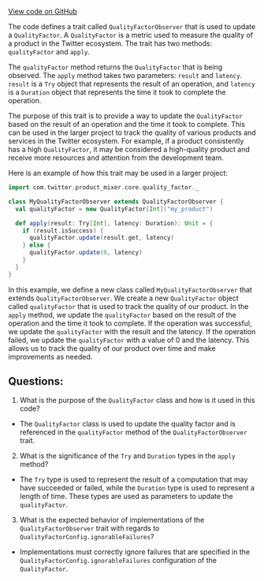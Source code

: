 [View code on GitHub](https://github.com/misbahsy/the-algorithm/product-mixer/core/src/main/scala/com/twitter/product_mixer/core/quality_factor/QualityFactorObserver.scala)

The code defines a trait called `QualityFactorObserver` that is used to update a `QualityFactor`. A `QualityFactor` is a metric used to measure the quality of a product in the Twitter ecosystem. The trait has two methods: `qualityFactor` and `apply`.

The `qualityFactor` method returns the `QualityFactor` that is being observed. The `apply` method takes two parameters: `result` and `latency`. `result` is a `Try` object that represents the result of an operation, and `latency` is a `Duration` object that represents the time it took to complete the operation.

The purpose of this trait is to provide a way to update the `QualityFactor` based on the result of an operation and the time it took to complete. This can be used in the larger project to track the quality of various products and services in the Twitter ecosystem. For example, if a product consistently has a high `QualityFactor`, it may be considered a high-quality product and receive more resources and attention from the development team.

Here is an example of how this trait may be used in a larger project:

```scala
import com.twitter.product_mixer.core.quality_factor._

class MyQualityFactorObserver extends QualityFactorObserver {
  val qualityFactor = new QualityFactor[Int]("my_product")

  def apply(result: Try[Int], latency: Duration): Unit = {
    if (result.isSuccess) {
      qualityFactor.update(result.get, latency)
    } else {
      qualityFactor.update(0, latency)
    }
  }
}
```

In this example, we define a new class called `MyQualityFactorObserver` that extends `QualityFactorObserver`. We create a new `QualityFactor` object called `qualityFactor` that is used to track the quality of our product. In the `apply` method, we update the `qualityFactor` based on the result of the operation and the time it took to complete. If the operation was successful, we update the `qualityFactor` with the result and the latency. If the operation failed, we update the `qualityFactor` with a value of 0 and the latency. This allows us to track the quality of our product over time and make improvements as needed.
## Questions: 
 1. What is the purpose of the `QualityFactor` class and how is it used in this code?
- The `QualityFactor` class is used to update the quality factor and is referenced in the `qualityFactor` method of the `QualityFactorObserver` trait.

2. What is the significance of the `Try` and `Duration` types in the `apply` method?
- The `Try` type is used to represent the result of a computation that may have succeeded or failed, while the `Duration` type is used to represent a length of time. These types are used as parameters to update the `qualityFactor`.

3. What is the expected behavior of implementations of the `QualityFactorObserver` trait with regards to `QualityFactorConfig.ignorableFailures`?
- Implementations must correctly ignore failures that are specified in the `QualityFactorConfig.ignorableFailures` configuration of the `QualityFactor`.